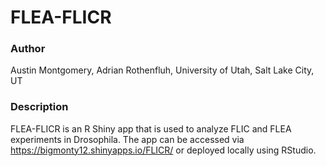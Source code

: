 # FLEA-FLICR
### Author
Austin Montgomery, Adrian Rothenfluh, University of Utah, Salt Lake City, UT
### Description
FLEA-FLICR is an R Shiny app that is used to analyze FLIC and FLEA experiments in Drosophila. The app can be accessed via https://bigmonty12.shinyapps.io/FLICR/ or deployed locally using RStudio. 
